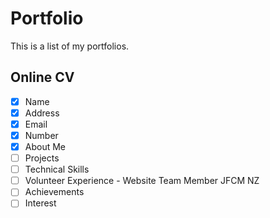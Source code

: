 # Portfolio
This is a list of my portfolios.

## Online CV
- [x] Name
- [x] Address
- [x] Email
- [x] Number
- [x] About Me
- [ ] Projects
- [ ] Technical Skills
- [ ] Volunteer Experience - Website Team Member JFCM NZ
- [ ] Achievements
- [ ] Interest